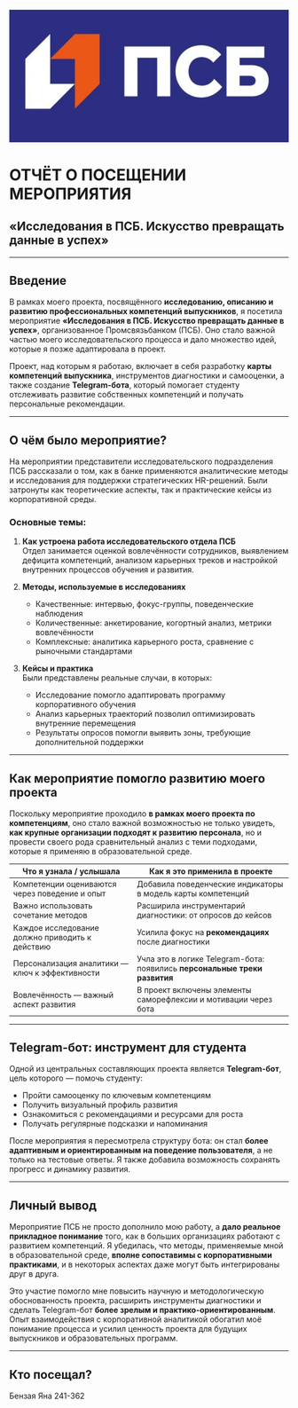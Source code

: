 ![img_2.png](img_2.png)

# ОТЧЁТ О ПОСЕЩЕНИИ МЕРОПРИЯТИЯ
## **«Исследования в ПСБ. Искусство превращать данные в успех»**

---

## Введение

В рамках моего проекта, посвящённого **исследованию, описанию и развитию профессиональных компетенций выпускников**, я посетила мероприятие **«Исследования в ПСБ. Искусство превращать данные в успех»**, организованное Промсвязьбанком (ПСБ). Оно стало важной частью моего исследовательского процесса и дало множество идей, которые я позже адаптировала в проект.

Проект, над которым я работаю, включает в себя разработку **карты компетенций выпускника**, инструментов диагностики и самооценки, а также создание **Telegram-бота**, который помогает студенту отслеживать развитие собственных компетенций и получать персональные рекомендации.

---

## О чём было мероприятие?

На мероприятии представители исследовательского подразделения ПСБ рассказали о том, как в банке применяются аналитические методы и исследования для поддержки стратегических HR-решений. Были затронуты как теоретические аспекты, так и практические кейсы из корпоративной среды.

### Основные темы:

1. **Как устроена работа исследовательского отдела ПСБ**  
   Отдел занимается оценкой вовлечённости сотрудников, выявлением дефицита компетенций, анализом карьерных треков и настройкой внутренних процессов обучения и развития.

2. **Методы, используемые в исследованиях**
    - Качественные: интервью, фокус-группы, поведенческие наблюдения
    - Количественные: анкетирование, когортный анализ, метрики вовлечённости
    - Комплексные: аналитика карьерного роста, сравнение с рыночными стандартами

3. **Кейсы и практика**  
   Были представлены реальные случаи, в которых:
    - Исследование помогло адаптировать программу корпоративного обучения
    - Анализ карьерных траекторий позволил оптимизировать внутренние перемещения
    - Результаты опросов помогли выявить зоны, требующие дополнительной поддержки

---

## Как мероприятие помогло развитию моего проекта

Поскольку мероприятие проходило **в рамках моего проекта по компетенциям**, оно стало важной возможностью не только увидеть, **как крупные организации подходят к развитию персонала**, но и провести своего рода сравнительный анализ с теми подходами, которые я применяю в образовательной среде.

| Что я узнала / услышала                           | Как я это применила в проекте                                  |
|--------------------------------------------------|-----------------------------------------------------------------|
| Компетенции оцениваются через поведение и опыт   | Добавила поведенческие индикаторы в модель карты компетенций   |
| Важно использовать сочетание методов             | Расширила инструментарий диагностики: от опросов до кейсов     |
| Каждое исследование должно приводить к действию  | Усилила фокус на **рекомендациях** после диагностики            |
| Персонализация аналитики — ключ к эффективности  | Учла это в логике Telegram-бота: появились **персональные треки развития** |
| Вовлечённость — важный аспект развития           | В проект включены элементы саморефлексии и мотивации через бота |

---

## Telegram-бот: инструмент для студента

Одной из центральных составляющих проекта является **Telegram-бот**, цель которого — помочь студенту:

- Пройти самооценку по ключевым компетенциям
- Получить визуальный профиль развития
- Ознакомиться с рекомендациями и ресурсами для роста
- Получать регулярные подсказки и напоминания

После мероприятия я пересмотрела структуру бота: он стал **более адаптивным и ориентированным на поведение пользователя**, а не только на тестовые ответы. Я также добавила возможность сохранять прогресс и динамику развития.

---

## Личный вывод

Мероприятие ПСБ не просто дополнило мою работу, а **дало реальное прикладное понимание** того, как в больших организациях работают с развитием компетенций. Я убедилась, что методы, применяемые мной в образовательной среде, **вполне сопоставимы с корпоративными практиками**, и в некоторых аспектах даже могут быть интегрированы друг в друга.

Это участие помогло мне повысить научную и методологическую обоснованность проекта, расширить инструменты диагностики и сделать Telegram-бот **более зрелым и практико-ориентированным**. Опыт взаимодействия с корпоративной аналитикой обогатил моё понимание процесса и усилил ценность проекта для будущих выпускников и образовательных программ.

---

## Кто посещал?

Бензая Яна 241-362